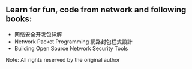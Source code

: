 ## Learn for fun, code from network and following books:

* 网络安全开发包详解 
* Network Packet Programming 網路封包程式設計
* Building Open Source Network Security Tools

Note: All rights reserved by the original author
